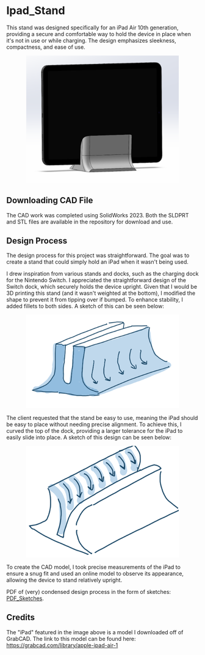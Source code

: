 # Ipad_Stand

This stand was designed specifically for an iPad Air 10th generation, providing a secure and comfortable way to hold the device in place when it's not in use or while charging. The design emphasizes sleekness, compactness, and ease of use.

<p align="center">
  <img src="Stand_ASSEM.png" alt="ASSEMBLY" width="400"/>
</p>

## Downloading CAD File
The CAD work was completed using SolidWorks 2023. Both the SLDPRT and STL files are available in the repository for download and use.

## Design Process
The design process for this project was straightforward. The goal was to create a stand that could simply hold an iPad when it wasn't being used.

I drew inspiration from various stands and docks, such as the charging dock for the Nintendo Switch. I appreciated the straightforward design of the Switch dock, which securely holds the device upright. Given that I would be 3D printing this stand (and it wasn't weighted at the bottom), I modified the shape to prevent it from tipping over if bumped. To enhance stability, I added fillets to both sides. A sketch of this can be seen below:

<p align="center">
  <img src="iPad_D1.jpg" alt="Design 1" width="400"/>
</p>

The client requested that the stand be easy to use, meaning the iPad should be easy to place without needing precise alignment. To achieve this, I curved the top of the dock, providing a larger tolerance for the iPad to easily slide into place. A sketch of this design can be seen below:

<p align="center">
  <img src="iPad_D2.jpg" alt="Design 2" width="400"/>
</p>

To create the CAD model, I took precise measurements of the iPad to ensure a snug fit and used an online model to observe its appearance, allowing the device to stand relatively upright.

PDF of (very) condensed design process in the form of sketches: [PDF_Sketches](Ipad_Stand.pdf).

## Credits

The "iPad" featured in the image above is a model I downloaded off of GrabCAD. The link to this model can be found here: https://grabcad.com/library/apple-ipad-air-1
